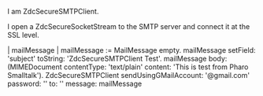 I am ZdcSecureSMTPClient.I open a ZdcSecureSocketStream to the SMTP server and connect it at the SSL level.| mailMessage |mailMessage := MailMessage empty.mailMessage setField: 'subject' toString: 'ZdcSecureSMTPClient Test'.mailMessage body: (MIMEDocument contentType: 'text/plain' content: 'This is test from Pharo Smalltalk').ZdcSecureSMTPClient	sendUsingGMailAccount: '<your-name>@gmail.com' 	password: '<your-password>'	to: '<email-address>' 	message: mailMessage
